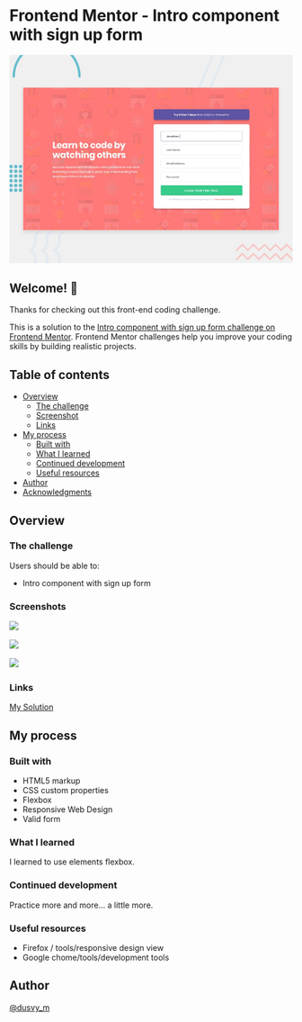 # Frontend Mentor - Intro component with sign up form

![Design preview for the Intro component with sign up form coding challenge](./design/desktop-preview.jpg)

## Welcome! 👋

Thanks for checking out this front-end coding challenge.

This is a solution to the [Intro component with sign up form challenge on Frontend Mentor](https://www.frontendmentor.io/challenges/intro-component-with-signup-form-5cf91bd49edda32581d28fd1). Frontend Mentor challenges help you improve your coding skills by building realistic projects. 

## Table of contents

- [Overview](#overview)
  - [The challenge](#the-challenge)
  - [Screenshot](#screenshot)
  - [Links](#links)
- [My process](#my-process)
  - [Built with](#built-with)
  - [What I learned](#what-i-learned)
  - [Continued development](#continued-development)
  - [Useful resources](#useful-resources)
- [Author](#author)
- [Acknowledgments](#acknowledgments)

## Overview

### The challenge

Users should be able to:

- Intro component with sign up form

### Screenshots

![](https://github.com/dovelym/FEM-intro-component-with-signup-form-master/blob/main/screenshots/desktop.png)

![](https://github.com/dovelym/FEM-intro-component-with-signup-form-master/blob/main/screenshots/desktop%20active.png)

![](https://github.com/dovelym/FEM-intro-component-with-signup-form-master/blob/main/screenshots/mobile.png)

### Links

[My Solution](https://dovelym.github.io/FEM-intro-component-with-signup-form-master/)


## My process

### Built with

- HTML5 markup
- CSS custom properties
- Flexbox
- Responsive Web Design
- Valid form

### What I learned

I learned to use elements flexbox.

### Continued development

 Practice more and more... a little more.

### Useful resources

- Firefox / tools/responsive design view
- Google chome/tools/development tools

## Author
[@dusvy_m](https://github.com/dovelym)

